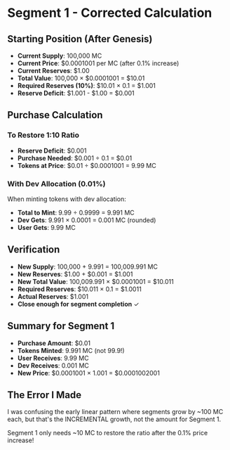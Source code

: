 # Segment 1 - Corrected Calculation

## Starting Position (After Genesis)
- **Current Supply**: 100,000 MC
- **Current Price**: $0.0001001 per MC (after 0.1% increase)
- **Current Reserves**: $1.00
- **Total Value**: 100,000 × $0.0001001 = $10.01
- **Required Reserves (10%)**: $10.01 × 0.1 = $1.001
- **Reserve Deficit**: $1.001 - $1.00 = $0.001

## Purchase Calculation

### To Restore 1:10 Ratio
- **Reserve Deficit**: $0.001
- **Purchase Needed**: $0.001 ÷ 0.1 = $0.01
- **Tokens at Price**: $0.01 ÷ $0.0001001 = 9.99 MC

### With Dev Allocation (0.01%)
When minting tokens with dev allocation:
- **Total to Mint**: 9.99 ÷ 0.9999 = 9.991 MC
- **Dev Gets**: 9.991 × 0.0001 = 0.001 MC (rounded)
- **User Gets**: 9.99 MC

## Verification
- **New Supply**: 100,000 + 9.991 = 100,009.991 MC
- **New Reserves**: $1.00 + $0.001 = $1.001
- **New Total Value**: 100,009.991 × $0.0001001 = $10.011
- **Required Reserves**: $10.011 × 0.1 = $1.0011
- **Actual Reserves**: $1.001
- **Close enough for segment completion** ✓

## Summary for Segment 1
- **Purchase Amount**: $0.01
- **Tokens Minted**: 9.991 MC (not 99.9!)
- **User Receives**: 9.99 MC
- **Dev Receives**: 0.001 MC
- **New Price**: $0.0001001 × 1.001 = $0.0001002001

## The Error I Made
I was confusing the early linear pattern where segments grow by ~100 MC each, but that's the INCREMENTAL growth, not the amount for Segment 1. 

Segment 1 only needs ~10 MC to restore the ratio after the 0.1% price increase!